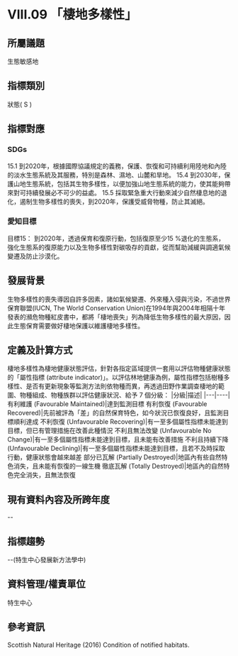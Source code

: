 # VIII.09 「棲地多樣性」

<script type="text/javascript" src="http://cdn.mathjax.org/mathjax/latest/MathJax.js?config=TeX-AMS-MML_HTMLorMML"></script>

## 所屬議題
生態敏感地
## 指標類別
狀態( S )
## 指標對應
### SDGs
15.1
到2020年，根據國際協議規定的義務，保護、恢復和可持續利用陸地和內陸的淡水生態系統及其服務，特別是森林、濕地、山麓和旱地。
15.4
到2030年，保護山地生態系統，包括其生物多樣性，以便加強山地生態系統的能力，使其能夠帶來對可持續發展必不可少的益處。
15.5
採取緊急重大行動來減少自然棲息地的退化，遏制生物多樣性的喪失，到2020年，保護受威脅物種，防止其滅絕。
### 愛知目標
目標15：
到2020年，透過保育和復原行動，包括復原至少15 %退化的生態系，強化生態系的復原能力以及生物多樣性對碳吸存的貢獻，從而幫助減緩與調適氣候變遷及防止沙漠化。
## 發展背景
生物多樣性的喪失導因自許多因素，諸如氣候變遷、外來種入侵與污染，不過世界保育聯盟(IUCN, The World Conservation Union)在1994年與2004年相隔十年發表的瀕危物種紅皮書中，都將「棲地喪失」列為降低生物多樣性的最大原因，因此生態保育需要做好棲地保護以維護棲地多樣性。
## 定義及計算方式
棲地多樣性為棲地健康狀態評估，針對各指定區域提供一套用以評估物種健康狀態的「屬性指標 (attribute indicator)」。以評估林地健康為例，屬性指標包括樹種多樣性、是否有更新現象等監測方法則依物種而異，再透過田野作業調查棲地的範圍、物種組成、物種族群以評估健康狀況、給予 7 個分級：
|分級|描述|
|---|----|
有利維護 (Favourable Maintained)|達到監測目標
有利恢復 (Favourable Recovered)|先前被評為「差」的自然保育特色，如今狀況已恢復良好，且監測目標順利達成
不利恢復 (Unfavourable Recovering)|有一至多個屬性指標未能達到目標，但已有管理措施在改善此種情況
不利且無法改變 (Unfavourable No Change)|有一至多個屬性指標未能達到目標，且未能有改善措施
不利且持續下降 (Unfavourable Declining)|有一至多個屬性指標未能達到目標，且若不及時採取行動，健康狀態會越來越差
部分已瓦解 (Partially Destroyed)|地區內有些自然特色消失，且未能有恢復的一線生機
徹底瓦解 (Totally Destroyed)|地區內的自然特色完全消失，且無法恢復
## 現有資料內容及所跨年度
--
## 指標趨勢
--(特生中心發展新方法學中)
## 資料管理/權責單位
特生中心
## 參考資訊
Scottish Natural Heritage (2016) Condition of notified habitats.